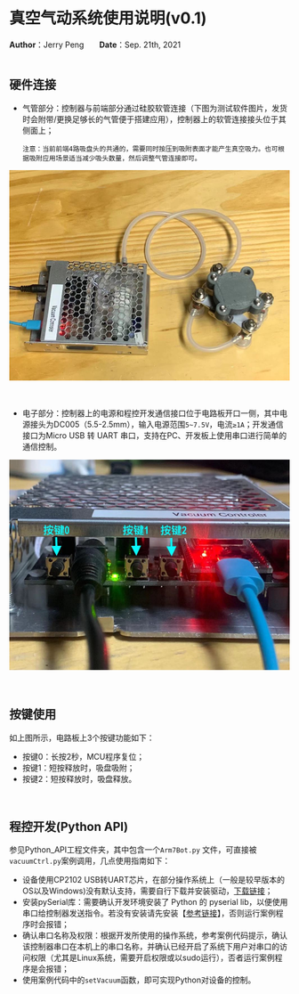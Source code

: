# 真空气动系统使用说明(v0.1)

**Author**：Jerry Peng   &nbsp; &nbsp; &nbsp; **Date**：Sep. 21th, 2021
 <br>
 <br>

## 硬件连接
* 气管部分：控制器与前端部分通过硅胶软管连接（下图为测试软件图片，发货时会附带/更换足够长的气管便于搭建应用），控制器上的软管连接接头位于其侧面上；

  `注意：当前前端4路吸盘头的共通的，需要同时按压到吸附表面才能产生真空吸力。也可根据吸附应用场景适当减少吸头数量，然后调整气管连接即可。`


![](img/ug/气管连接.jpg)

<br>

* 电子部分：控制器上的电源和程控开发通信接口位于电路板开口一侧，其中电源接头为DC005（5.5-2.5mm），输入电源范围`5~7.5V`，电流`≥1A`；开发通信接口为Micro USB 转 UART 串口，支持在PC、开发板上使用串口进行简单的通信控制。

![](img/ug/电子接口.jpg)

<br>

## 按键使用
如上图所示，电路板上3个按键功能如下：
* 按键0：长按2秒，MCU程序复位；
* 按键1：短按释放时，吸盘吸附；
* 按键2：短按释放时，吸盘释放。

<br>

## 程控开发(Python API)
参见Python_API工程文件夹，其中包含一个`Arm7Bot.py` 文件，可直接被`vacuumCtrl.py`案例调用，几点使用指南如下：
* 设备使用CP2102 USB转UART芯片，在部分操作系统上（一般是较早版本的OS以及Windows)没有默认支持，需要自行下载并安装驱动，[下载链接](https://www.silabs.com/products/development-tools/software/usb-to-uart-bridge-vcp-drivers)；
* 安装pySerial库：需要确认开发环境安装了 Python 的 pyserial lib，以便使用串口给控制器发送指令。若没有安装请先安装【[参考链接](https://pypi.org/project/pyserial/)】，否则运行案例程序时会报错；
* 确认串口名称及权限：根据开发所使用的操作系统，参考案例代码提示，确认该控制器串口在本机上的串口名称，并确认已经开启了系统下用户对串口的访问权限（尤其是Linux系统，需要开启权限或以sudo运行），否者运行案例程序是会报错；
* 使用案例代码中的`setVacuum`函数，即可实现Python对设备的控制。

